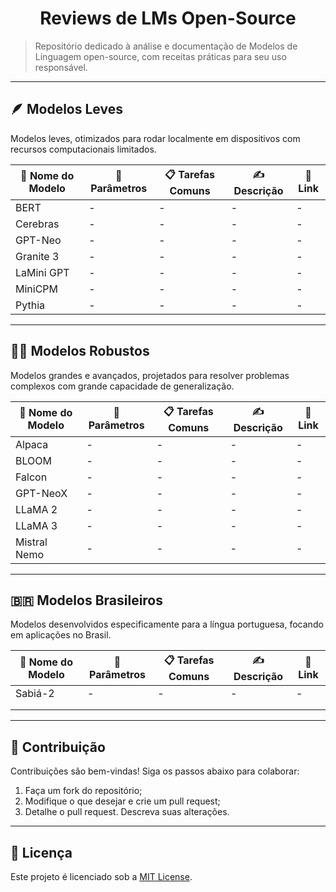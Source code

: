 <h1 align="center">Reviews de LMs Open-Source</h1>

> Repositório dedicado à análise e documentação de Modelos de Linguagem open-source, com receitas práticas para seu uso responsável.

---

## 🪶 Modelos Leves  
Modelos leves, otimizados para rodar localmente em dispositivos com recursos computacionais limitados.

| 🤖 Nome do Modelo | 🧮 Parâmetros | 📋 Tarefas Comuns         | ✍️ Descrição                                  | 🔗 Link                                     |
|-------------------|---------------|---------------------------|-----------------------------------------------|----------------------------------------------|
| BERT           | -            | -                             | -                                             | -                                            |
| Cerebras       | -            | -                             | -                                             | -                                            |
| GPT-Neo        | -            | -                             | -                                             | -                                            |
| Granite 3      | -            | -                             | -                                             | -                                            | 
| LaMini GPT     | -            | -                             | -                                             | -                                            |
| MiniCPM        | -            | -                             | -                                             | -                                            |
| Pythia         | -            | -                             | -                                             | -                                            |

---
## 🏋️‍♂️ Modelos Robustos  
Modelos grandes e avançados, projetados para resolver problemas complexos com grande capacidade de generalização.

| 🤖 Nome do Modelo | 🧮 Parâmetros | 📋 Tarefas Comuns         | ✍️ Descrição                                  | 🔗 Link                                                             |
|----------------|--------------|-------------------------------|------------------------------------------------------------|---------------------------------------------------------|
| Alpaca         | -            | -                             | -                                                          | -                                                       |
| BLOOM          | -            | -                             | -                                                          | -                                                       |
| Falcon         | -            | -                             | -                                                          | -                                                       |
| GPT-NeoX       | -            | -                             | -                                                          | -                                                       |
| LLaMA 2        | -            | -                             | -                                                          | -                                                       |
| LLaMA 3        | -            | -                             | -                                                          | -                                                       |
| Mistral Nemo   | -            | -                             | -                                                          | -                                                       |

---
## 🇧🇷 Modelos Brasileiros  
Modelos desenvolvidos especificamente para a língua portuguesa, focando em aplicações no Brasil.

| 🤖 Nome do Modelo | 🧮 Parâmetros | 📋 Tarefas Comuns | ✍️ Descrição                             | 🔗 Link |
|-------------------|--------------|------------------|---------------------------------------------|--------|
| Sabiá-2           |  -           | -                | -                                           | -      |
|                   |              |                  |                                             |        |
|                   |              |                  |                                             |        |

---
## 🤝 Contribuição  
Contribuições são bem-vindas! Siga os passos abaixo para colaborar:  

1. Faça um fork do repositório;  
2. Modifique o que desejar e crie um pull request;  
3. Detalhe o pull request. Descreva suas alterações.  

---
## 📜 Licença  
Este projeto é licenciado sob a [MIT License](LICENSE).
